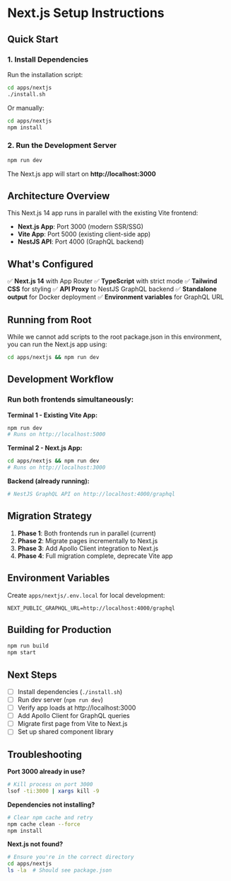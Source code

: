 # Next.js Setup Instructions

## Quick Start

### 1. Install Dependencies

Run the installation script:

```bash
cd apps/nextjs
./install.sh
```

Or manually:

```bash
cd apps/nextjs
npm install
```

### 2. Run the Development Server

```bash
npm run dev
```

The Next.js app will start on **http://localhost:3000**

## Architecture Overview

This Next.js 14 app runs in parallel with the existing Vite frontend:

- **Next.js App**: Port 3000 (modern SSR/SSG)
- **Vite App**: Port 5000 (existing client-side app)  
- **NestJS API**: Port 4000 (GraphQL backend)

## What's Configured

✅ **Next.js 14** with App Router
✅ **TypeScript** with strict mode
✅ **Tailwind CSS** for styling
✅ **API Proxy** to NestJS GraphQL backend
✅ **Standalone output** for Docker deployment
✅ **Environment variables** for GraphQL URL

## Running from Root

While we cannot add scripts to the root package.json in this environment, you can run the Next.js app using:

```bash
cd apps/nextjs && npm run dev
```

## Development Workflow

### Run both frontends simultaneously:

**Terminal 1 - Existing Vite App:**
```bash
npm run dev
# Runs on http://localhost:5000
```

**Terminal 2 - Next.js App:**
```bash
cd apps/nextjs && npm run dev
# Runs on http://localhost:3000
```

**Backend (already running):**
```bash
# NestJS GraphQL API on http://localhost:4000/graphql
```

## Migration Strategy

1. **Phase 1**: Both frontends run in parallel (current)
2. **Phase 2**: Migrate pages incrementally to Next.js
3. **Phase 3**: Add Apollo Client integration to Next.js
4. **Phase 4**: Full migration complete, deprecate Vite app

## Environment Variables

Create `apps/nextjs/.env.local` for local development:

```env
NEXT_PUBLIC_GRAPHQL_URL=http://localhost:4000/graphql
```

## Building for Production

```bash
npm run build
npm start
```

## Next Steps

- [ ] Install dependencies (`./install.sh`)
- [ ] Run dev server (`npm run dev`)
- [ ] Verify app loads at http://localhost:3000
- [ ] Add Apollo Client for GraphQL queries
- [ ] Migrate first page from Vite to Next.js
- [ ] Set up shared component library

## Troubleshooting

**Port 3000 already in use?**
```bash
# Kill process on port 3000
lsof -ti:3000 | xargs kill -9
```

**Dependencies not installing?**
```bash
# Clear npm cache and retry
npm cache clean --force
npm install
```

**Next.js not found?**
```bash
# Ensure you're in the correct directory
cd apps/nextjs
ls -la  # Should see package.json
```
